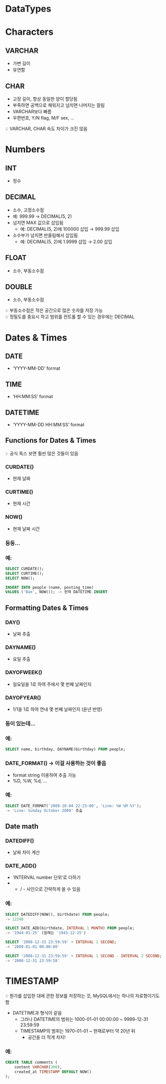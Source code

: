 # DataTypes

# Characters

## VARCHAR

- 가변 길이
- 유연함

## CHAR

- 고정 길이, 항상 동일한 양이 할당됨
- 부족하면 공백으로 채워지고 넘치면 나머지는 잘림
- VARCHAR보다 빠름
- 우편번호, Y/N flag, M/F sex, …

<aside>
💡 VARCHAR, CHAR 속도 차이가 크진 않음

</aside>

# Numbers

## INT

- 정수

## DECIMAL

- 소수, 고정소수점
- 예: 999.99 → DECIMAL(5, 2)
- 넘치면 MAX 값으로 삽입됨
    - 예: DECIMAL(5, 2)에 100000 삽입 → 999.99 삽입
- 소수부가 넘치면 반올림해서 삽입됨
    - 예: DECIMAL(5, 2)에 1.9999 삽입 → 2.00 삽입

## FLOAT

- 소수, 부동소수점

## DOUBLE

- 소수, 부동소수점

<aside>
💡 부동소수점은 적은 공간으로 많은 숫자를 저장 가능

</aside>

<aside>
💡 정밀도를 중요시 하고 범위를 컨트롤 할 수 있는 경우에는 DECIMAL

</aside>

# Dates & Times

## DATE

- ‘YYYY-MM-DD’ format

## TIME

- ‘HH:MM:SS’ format

## DATETIME

- ‘YYYY-MM-DD HH:MM:SS’ format

## Functions for Dates & Times

<aside>
💡 공식 독스 보면 훨씬 많은 것들이 있음

</aside>

### CURDATE()

- 현재 날짜

### CURTIME()

- 현재 시간

### NOW()

- 현재 날짜 시간

### 등등…

### 예:

```sql
SELECT CURDATE();
SELECT CURTIME();
SELECT NOW();

INSERT INTO people (name, posting_time) 
VALUES ('Bae', NOW()); -> 현재 DATETIME INSERT
```

## Formatting Dates & Times

### DAY()

- 날짜 추출

### DAYNAME()

- 요일 추출

### DAYOFWEEK()

- 일요일을 1로 하여 주에서 몇 번째 날짜인지

### DAYOFYEAR()

- 1/1을 1로 하여 연내 몇 번째 날짜인지 (윤년 반영)

### 등이 있는데…

### 예:

```sql
SELECT name, birthday, DAYNAME(birthday) FROM people;
```

### **DATE_FORMAT() → 이걸 사용하는 것이 좋음**

- format string 이용하여 추출 가능
- %D, %W, %d, …

### 예:

```sql
SELECT DATE_FORMAT('2009-10-04 22:23:00', 'Line: %W %M %Y');
-> 'Line: Sunday October 2009' 추출
```

## Date math

### DATEDIFF()

- 날짜 차이 계산

### DATE_ADD()

- ‘INTERVAL number 단위’로 더하기
- + / - 사인으로 간략하게 쓸 수 있음

### 예:

```sql
SELECT DATEDIFF(NOW(), birthdate) FROM people;
-> 12240

SELECT DATE_ADD(birthdate, INTERVAL 1 MONTH) FROM people;
-> '1944-01-25' (원래는 '1943-12-25')

SELECT '2008-12-31 23:59:59' + INTERVAL 1 SECOND;
-> '2009-01-01 00:00:00'

SELECT '2008-12-31 23:59:59' + INTERVAL 1 SECOND - INTERVAL 2 SECOND;
-> '2008-12-31 23:59:58'
```

# TIMESTAMP

<aside>
💡 뭔가를 삽입한 대에 관한 정보를 저장하는 것, MySQL에서는 하나의 자료형이기도 함

</aside>

- DATETIME과 형식이 같음
    - 그러나 DATETIME의 범위는 1000-01-01 00:00:00 ~ 9999-12-31 23:59:59
    - TIMESTAMP의 범위는 1970-01-01 ~ 현재로부터 약 20년 뒤
        - 공간을 더 적게 차지!

### 예:

```sql
CREATE TABLE comments (
	content VARCHAR(200),
	created_at TIMESTAMP DEFAULT NOW()
);
```